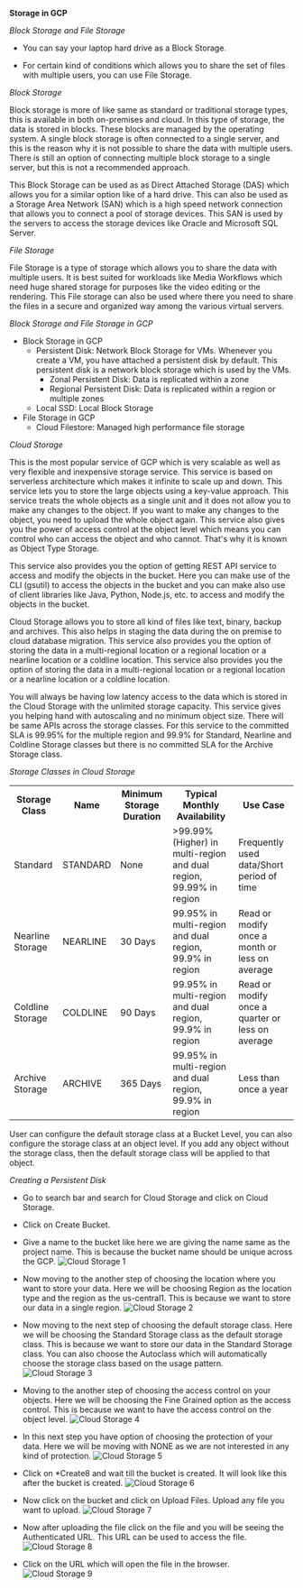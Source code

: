 **Storage in GCP**

*Block Storage and File Storage*

- You can say your laptop hard drive as a Block Storage.

- For certain kind of conditions which allows you to share the set of files with multiple users, you can use File Storage.

*Block Storage*

Block storage is more of like same as standard or traditional storage types, this is available in both on-premises and cloud. In this type of storage, the data is stored in blocks. These blocks are managed by the operating system. A single block storage is often connected to a single server, and this is the reason why it is not possible to share the data with multiple users. There is still an option of connecting multiple block storage to a single server, but this is not a recommended approach.

This Block Storage can be used as as Direct Attached Storage (DAS) which allows you for a similar option like of a hard drive. This can also be used as a Storage Area Network (SAN) which is a high speed network connection that allows you to connect a pool of storage devices. This SAN is used by the servers to access the storage devices like Oracle and Microsoft SQL Server.

*File Storage*

File Storage is a type of storage which allows you to share the data with multiple users. It is best suited for workloads like Media Workflows which need huge shared storage for purposes like the video editing or the rendering. This File storage can also be used where there you need to share the files in a secure and organized way among the various virtual servers.

*Block Storage and File Storage in GCP*

- Block Storage in GCP
  - Persistent Disk: Network Block Storage for VMs. Whenever you create a VM, you have attached a persistent disk by default. This persistent disk is a network block storage which is used by the VMs. 
    - Zonal Persistent Disk: Data is replicated within a zone
    - Regional Persistent Disk: Data is replicated within a region or multiple zones
  - Local SSD: Local Block Storage
- File Storage in GCP
  - Cloud Filestore: Managed high performance file storage

*Cloud Storage*

This is the most popular service of GCP which is very scalable as well as very flexible and inexpensive storage service. This service is based on serverless architecture which makes it infinite to scale up and down. This service lets you to store the large objects using a key-value approach. This service treats the whole objects as a single unit and it does not allow you to make any changes to the object. If you want to make any changes to the object, you need to upload the whole object again. This service also gives you the power of access control at the object level which means you can control who can access the object and who cannot. That's why it is known as Object Type Storage.

This service also provides you the option of getting REST API service to access and modify the objects in the bucket. Here you can make use of the CLI (gsutil) to access the objects in the bucket and you can make also use of client libraries like Java, Python, Node.js, etc. to access and modify the objects in the bucket.

Cloud Storage allows you to store all kind of files like text, binary, backup and archives. This also helps in staging the data during the on premise to cloud database migration. This service also provides you the option of storing the data in a multi-regional location or a regional location or a nearline location or a coldline location. This service also provides you the option of storing the data in a multi-regional location or a regional location or a nearline location or a coldline location.

You will always be having low latency access to the data which is stored in the Cloud Storage with the unlimited storage capacity. This service gives you helping hand with autoscaling and no minimum object size. There will be same APIs across the storage classes. For this service to the committed SLA is 99.95% for the multiple region and 99.9% for Standard, Nearline and Coldline Storage classes but there is no committed SLA for the Archive Storage class.

*Storage Classes in Cloud Storage*

<table>
<tr>
<th>Storage Class</th>
<th>Name</th>
<th>Minimum Storage Duration</th>
<th>Typical Monthly Availability</th>
<th>Use Case</th>
</tr>
<tr>
<td>Standard</td>
<td>STANDARD</td>
<td>None</td>
<td>>99.99% (Higher) in multi-region and dual region, 99.99% in region</td>
<td>Frequently used data/Short period of time</td>
</tr>
<tr>
<td>Nearline Storage</td>
<td>NEARLINE</td>
<td>30 Days</td>
<td>99.95% in multi-region and dual region, 99.9% in region</td>
<td>Read or modify once a month or less on average</td>
</tr>
<tr>
<td>Coldline Storage</td>
<td>COLDLINE</td>
<td>90 Days</td>
<td>99.95% in multi-region and dual region, 99.9% in region</td>
<td>Read or modify once a quarter or less on average</td>
</tr>
<tr>
<td>Archive Storage</td>
<td>ARCHIVE</td>
<td>365 Days</td>
<td>99.95% in multi-region and dual region, 99.9% in region</td>
<td>Less than once a year</td>
</tr>
</table>

User can configure the default storage class at a Bucket Level, you can also configure the storage class at an object level. If you add any object without the storage class, then the default storage class will be applied to that object.

*Creating a Persistent Disk*

- Go to search bar and search for Cloud Storage and click on Cloud Storage.

- Click on Create Bucket.

- Give a name to the bucket like here we are giving the name same as the project name. This is because the bucket name should be unique across the GCP.
![Cloud Storage 1](https://github.com/cloud-devops-enthusiast/Google-Cloud-Platform_Cloud-Digital-Leader_Certification-Exam-Preparation/blob/4587c8d986dd0a2314a3e5b0739754b7419ea280/Images/Screenshot%202023-10-29%20205438.png)

- Now moving to the another step of choosing the location where you want to store your data. Here we will be choosing Region as the location type and the region as the us-central1. This is because we want to store our data in a single region.
![Cloud Storage 2](https://github.com/cloud-devops-enthusiast/Google-Cloud-Platform_Cloud-Digital-Leader_Certification-Exam-Preparation/blob/4587c8d986dd0a2314a3e5b0739754b7419ea280/Images/Screenshot%202023-10-29%20210521.png)

- Now moving to the next step of choosing the default storage class. Here we will be choosing the Standard Storage class as the default storage class. This is because we want to store our data in the Standard Storage class. You can also choose the Autoclass which will automatically choose the storage class based on the usage pattern.
![Cloud Storage 3](https://github.com/cloud-devops-enthusiast/Google-Cloud-Platform_Cloud-Digital-Leader_Certification-Exam-Preparation/blob/4587c8d986dd0a2314a3e5b0739754b7419ea280/Images/Screenshot%202023-10-29%20210909.png)

- Moving to the another step of choosing the access control on your objects. Here we will be choosing the Fine Grained option as the access control. This is because we want to have the access control on the object level.
![Cloud Storage 4](https://github.com/cloud-devops-enthusiast/Google-Cloud-Platform_Cloud-Digital-Leader_Certification-Exam-Preparation/blob/4587c8d986dd0a2314a3e5b0739754b7419ea280/Images/Screenshot%202023-10-29%20210938.png)

- In this next step you have option of choosing the protection of your data. Here we will be moving with NONE as we are not interested in any kind of protection.
![Cloud Storage 5](https://github.com/cloud-devops-enthusiast/Google-Cloud-Platform_Cloud-Digital-Leader_Certification-Exam-Preparation/blob/4587c8d986dd0a2314a3e5b0739754b7419ea280/Images/Screenshot%202023-10-29%20210959.png)

- Click on *Create8 and wait till the bucket is created. It will look like this after the bucket is created.
![Cloud Storage 6](https://github.com/cloud-devops-enthusiast/Google-Cloud-Platform_Cloud-Digital-Leader_Certification-Exam-Preparation/blob/4587c8d986dd0a2314a3e5b0739754b7419ea280/Images/Screenshot%202023-10-29%20211602.png)

- Now click on the bucket and click on Upload Files. Upload any file you want to upload.
![Cloud Storage 7](https://github.com/cloud-devops-enthusiast/Google-Cloud-Platform_Cloud-Digital-Leader_Certification-Exam-Preparation/blob/4587c8d986dd0a2314a3e5b0739754b7419ea280/Images/Screenshot%202023-10-29%20211737.png)

- Now after uploading the file click on the file and you will be seeing the Authenticated URL. This URL can be used to access the file.
![Cloud Storage 8](https://github.com/cloud-devops-enthusiast/Google-Cloud-Platform_Cloud-Digital-Leader_Certification-Exam-Preparation/blob/4587c8d986dd0a2314a3e5b0739754b7419ea280/Images/Screenshot%202023-10-29%20211950.png)

- Click on the URL which will open the file in the browser.
![Cloud Storage 9](https://github.com/cloud-devops-enthusiast/Google-Cloud-Platform_Cloud-Digital-Leader_Certification-Exam-Preparation/blob/4587c8d986dd0a2314a3e5b0739754b7419ea280/Images/Screenshot%202023-10-29%20212018.png)